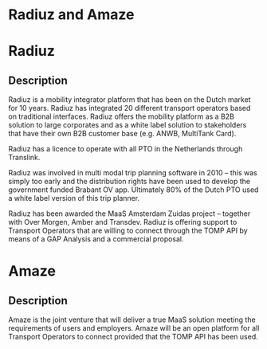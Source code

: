 # Radiuz and Amaze
# Radiuz
## Description
Radiuz is a mobility integrator platform that has been on the Dutch market for 10 years. Radiuz has integrated 20 different transport operators based on traditional interfaces.
Radiuz offers the mobility platform as a B2B solution to large corporates and as a white label solution to stakeholders that have their own B2B customer base (e.g. ANWB, MultiTank Card).

Radiuz has a licence to operate with all PTO in the Netherlands through Translink.

Radiuz was involved in multi modal trip planning software in 2010 – this was simply too early and the distribution rights have been used to develop the government funded Brabant OV app.
Ultimately 80% of the Dutch PTO used a white label version of this trip planner.

Radiuz has been awarded the MaaS Amsterdam Zuidas project – together with Over Morgen, Amber and Transdev. 
Radiuz is offering support to Transport Operators that are willing to connect through the TOMP API by means of a GAP Analysis and a commercial proposal.

# Amaze
## Description
Amaze is the joint venture that will deliver a true MaaS solution meeting the requirements of users and employers.
Amaze will be an open platform for all Transport Operators to connect provided that the TOMP API has been used.
